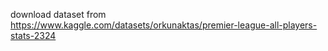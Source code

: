 download  dataset from <https://www.kaggle.com/datasets/orkunaktas/premier-league-all-players-stats-2324>